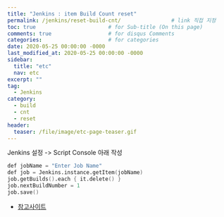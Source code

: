 ```yaml
---
title: "Jenkins : item Build Count reset"
permalink: /jenkins/reset-build-cnt/                # link 직접 지정
toc: true                       # for Sub-title (On this page)
comments: true                  # for disqus Comments
categories:                     # for categories
date: 2020-05-25 00:00:00 -0000
last_modified_at: 2020-05-25 00:00:00 -0000
sidebar:
  title: "etc"
  nav: etc
excerpt: ""
tag:
  - Jenkins
category:
  - build
  - cnt
  - reset
header:
  teaser: /file/image/etc-page-teaser.gif
---
```


Jenkins 설정 -> Script Console 아래 작성

```s
def jobName = "Enter Job Name"
def job = Jenkins.instance.getItem(jobName)
job.getBuilds().each { it.delete() }
job.nextBuildNumber = 1
job.save()
```

* [참고사이트](https://linuxhelp4u.blogspot.com/2018/03/how-to-clean-or-reset-build-numbers-in.html)